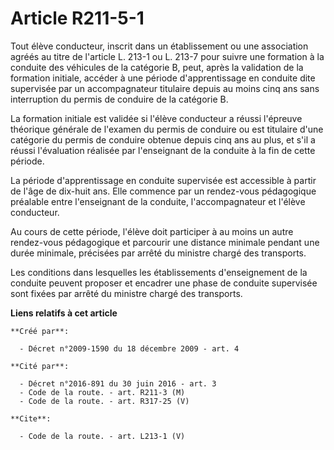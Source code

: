 # Article R211-5-1

Tout élève conducteur, inscrit dans un établissement ou une association agréés au titre de l'article L. 213-1 ou L. 213-7
pour suivre une formation à la conduite des véhicules de la catégorie B, peut, après la validation de la formation initiale,
accéder à une période d'apprentissage en conduite dite supervisée par un accompagnateur titulaire depuis au moins cinq ans
sans interruption du permis de conduire de la catégorie B. 

La formation initiale est validée si l'élève conducteur a réussi l'épreuve théorique générale de l'examen du permis de
conduire ou est titulaire d'une catégorie du permis de conduire obtenue depuis cinq ans au plus, et s'il a réussi
l'évaluation réalisée par l'enseignant de la conduite à la fin de cette période. 

La période d'apprentissage en conduite supervisée est accessible à partir de l'âge de dix-huit ans. Elle commence par un
rendez-vous pédagogique préalable entre l'enseignant de la conduite, l'accompagnateur et l'élève conducteur. 

Au cours de cette période, l'élève doit participer à au moins un autre rendez-vous pédagogique et parcourir une distance
minimale pendant une durée minimale, précisées par arrêté du ministre chargé des transports. 

Les conditions dans lesquelles les établissements d'enseignement de la conduite peuvent proposer et encadrer une phase de
conduite supervisée sont fixées par arrêté du ministre chargé des transports.

**Liens relatifs à cet article**

	**Créé par**:

	  - Décret n°2009-1590 du 18 décembre 2009 - art. 4

	**Cité par**:

	  - Décret n°2016-891 du 30 juin 2016 - art. 3
	  - Code de la route. - art. R211-3 (M)
	  - Code de la route. - art. R317-25 (V)

	**Cite**:

	  - Code de la route. - art. L213-1 (V)
